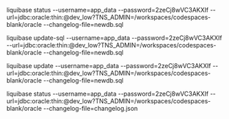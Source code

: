 liquibase status --username=app_data --password=2zeCj8wVC3AKXIf --url=jdbc:oracle:thin:@dev_low?TNS_ADMIN=/workspaces/codespaces-blank/oracle --changelog-file=newdb.sql

liquibase update-sql --username=app_data --password=2zeCj8wVC3AKXIf --url=jdbc:oracle:thin:@dev_low?TNS_ADMIN=/workspaces/codespaces-blank/oracle --changelog-file=newdb.sql

liquibase update --username=app_data --password=2zeCj8wVC3AKXIf --url=jdbc:oracle:thin:@dev_low?TNS_ADMIN=/workspaces/codespaces-blank/oracle --changelog-file=newdb.sql

liquibase status --username=app_data --password=2zeCj8wVC3AKXIf --url=jdbc:oracle:thin:@dev_low?TNS_ADMIN=/workspaces/codespaces-blank/oracle --changelog-file=changelog.json
